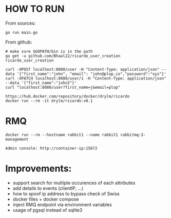 # HOW TO RUN

From sources:

```
go run main.go
```

From github:

```
# make sure $GOPATH/bin is in the path
go get -u github.com/Bhaal22/ricardo_user_creation
ricardo_user_creation
```


```
curl -XPOST localhost:8080/user -H "Content-Type: application/json" --data '{"first_name":"john", "email": "john@plop.io","password":"xyz"}'
curl -XPATCH localhost:8080/user/1 -H "Content-Type: application/json" --data '{"first_name":"john2"}'
curl "localhost:8080/user?first_name=j&email=plop"
```

```
https://hub.docker.com/repository/docker/drylm/ricardo
docker run --rm -it drylm/ricardo:v0.1
```

# RMQ

```
docker run --rm --hostname rabbit1 --name rabbit1 rabbitmq:3-management

Admin console: http://container-ip:15672
```

# Improvements:
  * support search for multiple occurences of each attributes
  * add details to events (clientIP, ...)
  * how to spoof ip address to bypass check of Swiss
  * docker files + docker compose
  * inject RMQ endpoint via environment variables
  * usage of pgsql instead of sqlite3
